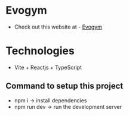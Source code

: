 # Evogym
- Check out this website at - [Evogym](https://evogym-rouge.vercel.app)

# Technologies
- Vite + Reactjs + TypeScript

## Command to setup this project
- npm i -> install dependencies
- npm run dev -> run the development server
